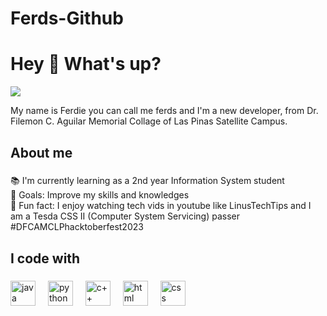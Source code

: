# Ferds-Github
<h1 align="left">Hey 👋 What's up?</h1>
<div align="left">
  <img src="https://www.reactiongifs.com/wp-content/uploads/2013/07/ralph-wave.gif" />
</div>

<p align="left">My name is Ferdie you can call me ferds and I'm a new developer, from Dr. Filemon C. Aguilar Memorial Collage of Las Pinas Satellite Campus.</p>

###

<h2 align="left">About me</h2>

###

<p align="left">📚 I'm currently learning as a 2nd year Information System student<br>🎯 Goals: Improve my skills and knowledges<br>🎲 Fun fact: I enjoy watching tech vids in youtube like LinusTechTips and I am a Tesda CSS II (Computer System Servicing) passer<br>#DFCAMCLPhacktoberfest2023</p>

###

<h2 align="left">I code with</h2>

###

<div align="left">
  <img src="https://imgs.search.brave.com/0vjHL1adfQ6ftTpx14IW3p2D1GrGqD76RFbMvSp-3WQ/rs:fit:500:0:0:0/g:ce/aHR0cHM6Ly9sb2dv/cy1kb3dubG9hZC5j/b20vd3AtY29udGVu/dC91cGxvYWRzLzIw/MTYvMTAvSmF2YV9s/b2dvLTQxNHg3MDAu/cG5n" height="40" alt="java logo"  />
  <img width="12">
  <img src="https://imgs.search.brave.com/PYqebDRlq5nZ8a6wsXS1tK1ym-vgO-KloZZweibIt8A/rs:fit:500:0:0:0/g:ce/aHR0cHM6Ly91cGxv/YWQud2lraW1lZGlh/Lm9yZy93aWtpcGVk/aWEvY29tbW9ucy90/aHVtYi9jL2MzL1B5/dGhvbi1sb2dvLW5v/dGV4dC5zdmcvNjQw/cHgtUHl0aG9uLWxv/Z28tbm90ZXh0LnN2/Zy5wbmc" height="40" alt="python logo">
  <img width="12">
  <img src="https://imgs.search.brave.com/hSJgAyQ91FuTv-jQo7xdKUJYM3OCFE3ASEWj7l2X5c4/rs:fit:500:0:0:0/g:ce/aHR0cHM6Ly91cGxv/YWQud2lraW1lZGlh/Lm9yZy93aWtpcGVk/aWEvY29tbW9ucy90/aHVtYi8xLzE4L0lT/T19DJTJCJTJCX0xv/Z28uc3ZnLzY0MHB4/LUlTT19DJTJCJTJC/X0xvZ28uc3ZnLnBu/Zw" height="40" alt="c++ logo">
  <img width="12">
  <img src="https://upload.wikimedia.org/wikipedia/commons/thumb/6/61/HTML5_logo_and_wordmark.svg/1200px-HTML5_logo_and_wordmark.svg.png" height="40" alt="html logo">
  <img width="12">
  <img src="https://upload.wikimedia.org/wikipedia/commons/thumb/6/62/CSS3_logo.svg/2048px-CSS3_logo.svg.png" height="40" alt="css logo">
  <img width="12">
</div>

###
